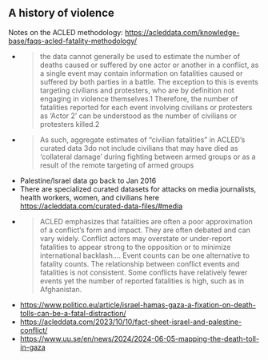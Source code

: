 ## A history of violence

Notes on the ACLED methodology: https://acleddata.com/knowledge-base/faqs-acled-fatality-methodology/
* > the data cannot generally be used to estimate the number of deaths caused or suffered by one actor or another in a conflict, as a single event may contain information on fatalities caused or suffered by both parties in a battle. The exception to this is events targeting civilians and protesters, who are by definition not engaging in violence themselves.1 Therefore, the number of fatalities reported for each event involving civilians or protesters as ‘Actor 2’ can be understood as the number of civilians or protesters killed.2
* > As such, aggregate estimates of “civilian fatalities” in ACLED’s curated data 3do not include civilians that may have died as ‘collateral damage’ during fighting between armed groups or as a result of the remote targeting of armed groups 
* Palestine/Israel data go back to Jan 2016
* There are specialized curated datasets for attacks on media journalists, health workers, women, and civilians here https://acleddata.com/curated-data-files/#media
* > ACLED emphasizes that fatalities are often a poor approximation of a conflict’s form and impact. They are often debated and can vary widely. Conflict actors may overstate or under-report fatalities to appear strong to the opposition or to minimize international backlash.... Event counts can be one alternative to fatality counts. The relationship between conflict events and fatalities is not consistent. Some conflicts have relatively fewer events yet the number of reported fatalities is high, such as in Afghanistan. 
* https://www.politico.eu/article/israel-hamas-gaza-a-fixation-on-death-tolls-can-be-a-fatal-distraction/
* https://acleddata.com/2023/10/10/fact-sheet-israel-and-palestine-conflict/
* https://www.uu.se/en/news/2024/2024-06-05-mapping-the-death-toll-in-gaza
